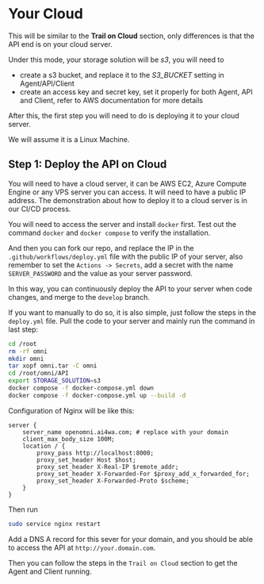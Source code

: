 # Your Cloud

This will be similar to the **Trail on Cloud** section, only differences is that the API end is on your cloud server.

Under this mode, your storage solution will be *s3*, you will need to

- create a s3 bucket, and replace it to the *S3_BUCKET* setting in Agent/API/Client
- create an access key and secret key, set it properly for both Agent, API and Client, refer to AWS documentation for more
  details

After this, the first step you will need to do is deploying it to your cloud server.

We will assume it is a Linux Machine.

## **Step 1**: Deploy the API on Cloud

You will need to have a cloud server, it can be AWS EC2, Azure Compute Engine or any VPS server you can access.
It will need to have a public IP address.
The demonstration about how to deploy it to a cloud server is in our CI/CD process.

You will need to access the server and install `docker` first.
Test out the command `docker` and `docker compose` to verify the installation.

And then you can fork our repo, and replace the IP in the `.github/workflows/deploy.yml` file with the public IP of your
server, also remember to set the `Actions -> Secrets`, add a secret with the name `SERVER_PASSWORD` and the value as
your server password.

In this way, you can continuously deploy the API to your server when code changes, and merge to the `develop` branch.

If you want to manually to do so, it is also simple, just follow the steps in the `deploy.yml` file.
Pull the code to your server and mainly run the command in last step:

```bash
cd /root 
rm -rf omni
mkdir omni
tar xopf omni.tar -C omni
cd /root/omni/API
export STORAGE_SOLUTION=s3
docker compose -f docker-compose.yml down
docker compose -f docker-compose.yml up --build -d
```

Configuration of Nginx will be like this:

```nginx
server {
    server_name openomni.ai4wa.com; # replace with your domain
    client_max_body_size 100M;
    location / {
        proxy_pass http://localhost:8000;
        proxy_set_header Host $host;
        proxy_set_header X-Real-IP $remote_addr;
        proxy_set_header X-Forwarded-For $proxy_add_x_forwarded_for;
        proxy_set_header X-Forwarded-Proto $scheme;
    }
}
```

Then run

```bash
sudo service nginx restart
```

Add a DNS A record for this sever for your domain, and you should be able to access the API
at `http://your.domain.com`.

Then you can follow the steps in the `Trail on Cloud` section to get the Agent and Client running.

